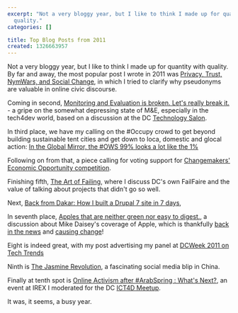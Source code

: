 ```yaml
---
excerpt: "Not a very bloggy year, but I like to think I made up for quantity with
  quality."
categories: []

title: Top Blog Posts from 2011
created: 1326663957
---
```

Not a very bloggy year, but I like to think I made up for quantity with quality.  By far and away, the most popular post I wrote in 2011 was <a href="/blog/2011/08/privacy_trust_nymwars_and">Privacy, Trust, NymWars, and Social Change</a>, in which I tried to clarify why pseudonyms are valuable in online civic discourse.

Coming in second, <a href="/blog/2011/08/monitoring_and_evaluation_is">Monitoring and Evaluation is broken. Let's really break it.</a> - a gripe on the somewhat depressing state of M&E, especially in the tech4dev world, based on a discussion at the DC <a href="https://technologysalon.org/2011/07/what-are-effecitve-ict-tools-f.html">Technology Salon</a>.

In third place, we have my calling on the #Occupy crowd to get beyond building sustainable tent cities and get down to loca, domestic and glocal action: <a href="/blog/2011/10/in_the_global_mirror_the_ows">In the Global Mirror, the #OWS 99% looks a lot like the 1%</a>

Following on from that, a piece calling for voting support for <a href="/blog/2011/07/vote_for_economic_opportunity">Changemakers' Economic Opportunity competition</a>.

Finishing fifth, <a href="/blog/2011/11/the_art_of_failing">The Art of Failing</a>, where I discuss DC's own FailFaire and the value of talking about projects that didn't go so well.

Next, <a href="/blog/2011/10/back_from_dakar_how_i_built_a">Back from Dakar: How I built a Drupal 7 site in 7 days</a>,

In seventh place, <a href="/blog/2011/04/apples_that_are_neither_green">Apples that are neither green nor easy to digest.</a>, a discussion about Mike Daisey's coverage of Apple, which is thankfully <a href="https://www.thisamericanlife.org/radio-archives/episode/454/mr-daisey-and-the-apple-factory">back in the news</a> and <a href="https://apple.slashdot.org/story/12/01/15/1657256/apple-to-release-list-of-companies-that-build-its-products-around-the-world">causing change</a>!

Eight is indeed great, with my post advertising my panel at <a href="/blog/2011/10/tech_trends_come_discuss_at">DCWeek 2011 on Tech Trends</a>

Ninth is <a href="/blog/2011/04/the_jasmine_revolution">The Jasmine Revolution</a>, a fascinating social media blip in China.

Finally at tenth spot is <a href="/blog/2011/06/online_activism_after">Online Activism after #ArabSpring : What's Next?</a>, an event at IREX I moderated for the DC <a href="https://www.meetup.com/intlrel-76/">ICT4D Meetup</a>.

It was, it seems, a busy year.
<!--break-->
